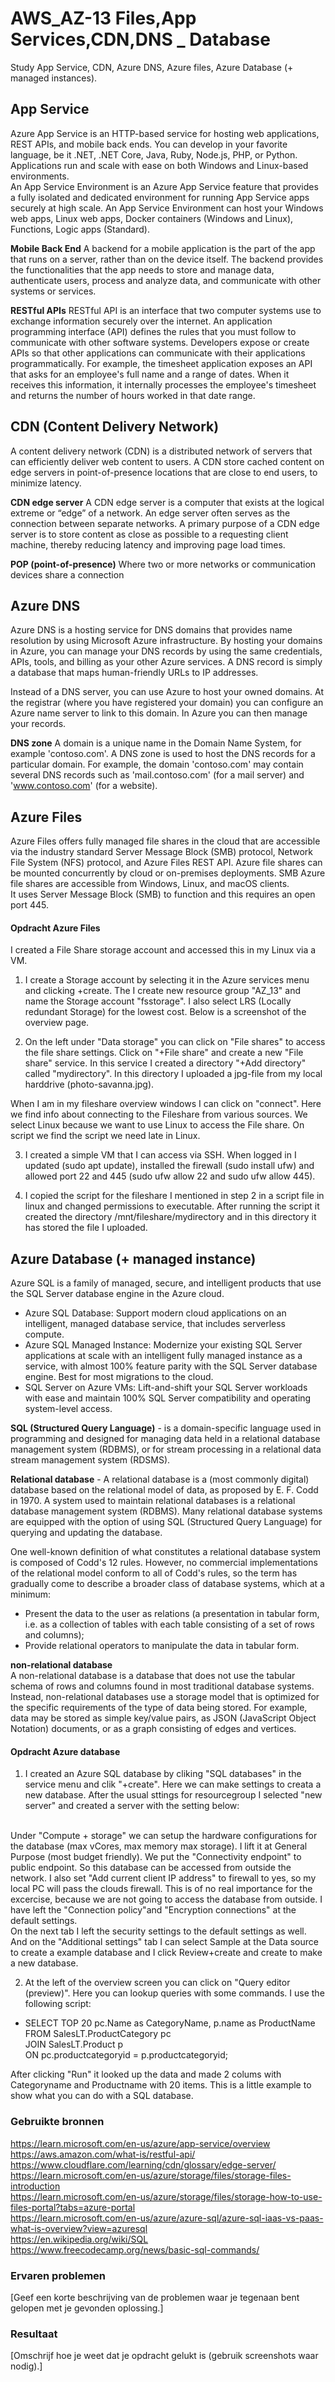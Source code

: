 # AWS_AZ-13 Files,App Services,CDN,DNS _ Database
Study App Service, CDN, Azure DNS, Azure files, Azure Database (+ managed instances).  

## App Service  
Azure App Service is an HTTP-based service for hosting web applications, REST APIs, and mobile back ends. You can develop in your favorite language, be it .NET, .NET Core, Java, Ruby, Node.js, PHP, or Python. Applications run and scale with ease on both Windows and Linux-based environments.  
An App Service Environment is an Azure App Service feature that provides a fully isolated and dedicated environment for running App Service apps securely at high scale. An App Service Environment can host your Windows web apps, Linux web apps, Docker containers (Windows and Linux), Functions, Logic apps (Standard).
  
**Mobile Back End** 
A backend for a mobile application is the part of the app that runs on a server, rather than on the device itself. The backend provides the functionalities that the app needs to store and manage data, authenticate users, process and analyze data, and communicate with other systems or services.  

**RESTful APIs**
RESTful API is an interface that two computer systems use to exchange information securely over the internet. 
An application programming interface (API) defines the rules that you must follow to communicate with other software systems. Developers expose or create APIs so that other applications can communicate with their applications programmatically. For example, the timesheet application exposes an API that asks for an employee's full name and a range of dates. When it receives this information, it internally processes the employee's timesheet and returns the number of hours worked in that date range.  
  

## CDN (Content Delivery Network)  
A content delivery network (CDN) is a distributed network of servers that can efficiently deliver web content to users. A CDN store cached content on edge servers in point-of-presence locations that are close to end users, to minimize latency.  
  
**CDN edge server**
A CDN edge server is a computer that exists at the logical extreme or “edge” of a network. An edge server often serves as the connection between separate networks. A primary purpose of a CDN edge server is to store content as close as possible to a requesting client machine, thereby reducing latency and improving page load times.  
  
**POP (point-of-presence)** 
Where two or more networks or communication devices share a connection

## Azure DNS  
Azure DNS is a hosting service for DNS domains that provides name resolution by using Microsoft Azure infrastructure. By hosting your domains in Azure, you can manage your DNS records by using the same credentials, APIs, tools, and billing as your other Azure services. A DNS record is simply a database that maps human-friendly URLs to IP addresses.  

Instead of a DNS server, you can use Azure to host your owned domains. At the registrar (where you have registered your domain) you can configure an Azure name server to link to this domain. In Azure you can then manage your records.

**DNS zone** A domain is a unique name in the Domain Name System, for example 'contoso.com'. A DNS zone is used to host the DNS records for a particular domain. For example, the domain 'contoso.com' may contain several DNS records such as 'mail.contoso.com' (for a mail server) and 'www.contoso.com' (for a website).  


## Azure Files  
Azure Files offers fully managed file shares in the cloud that are accessible via the industry standard Server Message Block (SMB) protocol, Network File System (NFS) protocol, and Azure Files REST API. Azure file shares can be mounted concurrently by cloud or on-premises deployments. SMB Azure file shares are accessible from Windows, Linux, and macOS clients.  
It uses Server Message Block (SMB) to function and this requires an open port 445.

#### Opdracht Azure Files  
I created a File Share storage account and accessed this in my Linux via a VM.
1. I create a Storage account by selecting it in the Azure services menu and clicking +create. The I create new resource group "AZ_13" and name the Storage account "fsstorage". I also select LRS (Locally redundant Storage) for the lowest cost. Below is a screenshot of the overview page.  


2. On the left under "Data storage" you can click on "File shares" to access the file share settings. Click on "+File share" and create a new "File share" service. In this service I created a directory "+Add directory" called "mydirectory". In this directory I uploaded a jpg-file from my local harddrive (photo-savanna.jpg).  

When I am in my fileshare overview windows I can click on "connect". Here we find info about connecting to the Fileshare from various sources. We select Linux because we want to use Linux to access the File share. On script we find the script we need late in Linux.  

3. I created a simple VM that I can access via SSH. When logged in I updated (sudo apt update), installed the firewall (sudo install ufw) and allowed port 22 and 445 (sudo ufw allow 22 and sudo ufw allow 445).  

4. I copied the script for the fileshare I mentioned in step 2 in a script file in linux and changed permissions to executable. After running the script it created the directory /mnt/fileshare/mydirectory and in this directory it has stored the file I uploaded.  

## Azure Database (+ managed instance)

Azure SQL is a family of managed, secure, and intelligent products that use the SQL Server database engine in the Azure cloud.
- Azure SQL Database: Support modern cloud applications on an intelligent, managed database service, that includes serverless compute.  
- Azure SQL Managed Instance: Modernize your existing SQL Server applications at scale with an intelligent fully managed instance as a service, with almost 100% feature parity with the SQL Server database engine. Best for most migrations to the cloud.  
- SQL Server on Azure VMs: Lift-and-shift your SQL Server workloads with ease and maintain 100% SQL Server compatibility and operating system-level access.  

**SQL (Structured Query Language)** - is a domain-specific language used in programming and designed for managing data held in a relational database management system (RDBMS), or for stream processing in a relational data stream management system (RDSMS). 

**Relational database** - A relational database is a (most commonly digital) database based on the relational model of data, as proposed by E. F. Codd in 1970. A system used to maintain relational databases is a relational database management system (RDBMS). Many relational database systems are equipped with the option of using SQL (Structured Query Language) for querying and updating the database.  

One well-known definition of what constitutes a relational database system is composed of Codd's 12 rules. However, no commercial implementations of the relational model conform to all of Codd's rules, so the term has gradually come to describe a broader class of database systems, which at a minimum:  
- Present the data to the user as relations (a presentation in tabular form, i.e. as a collection of tables with each table consisting of a set of rows and columns);
- Provide relational operators to manipulate the data in tabular form.  

**non-relational database**  
A non-relational database is a database that does not use the tabular schema of rows and columns found in most traditional database systems. Instead, non-relational databases use a storage model that is optimized for the specific requirements of the type of data being stored. For example, data may be stored as simple key/value pairs, as JSON (JavaScript Object Notation) documents, or as a graph consisting of edges and vertices.  

#### Opdracht Azure database  
1. I created an Azure SQL database by cliking "SQL databases" in the service menu and clik "+create". Here we can make settings to creata a new database. After the usual sttings for resourcegroup I selected "new server" and created a server with the setting below:  
![](  )  

Under "Compute + storage"  we can setup the hardware configurations for the database (max vCores, max memory max storage). I lift it at General Purpose (most budget friendly). We put the "Connectivity endpoint" to public endpoint. So this database can be accessed from outside the network. I also set "Add current client IP address" to firewall to yes, so my local PC will pass the clouds firewall. This is of no real importance for the excercise, because we are not going to access the database from outside. I have left the "Connection policy"and "Encryption connections" at the default settings.  
On the next tab I left the security settings to the default settings as well. And on the "Additional settings" tab I can select Sample at the Data source to create a example database and I click Review+create and create to make a new database.  

2. At the left of the overview screen you can click on "Query editor (preview)". Here you can lookup queries with some commands. I use the following script:  
-  SELECT TOP 20 pc.Name as CategoryName, p.name as ProductName  
FROM SalesLT.ProductCategory pc  
JOIN SalesLT.Product p  
ON pc.productcategoryid = p.productcategoryid;  

After clicking "Run" it looked up the data and made 2 colums with Categoryname and Productname with 20 items. This is a little example to show what you can do with a SQL database.



### Gebruikte bronnen
https://learn.microsoft.com/en-us/azure/app-service/overview  
https://aws.amazon.com/what-is/restful-api/  
https://www.cloudflare.com/learning/cdn/glossary/edge-server/  
https://learn.microsoft.com/en-us/azure/storage/files/storage-files-introduction  
https://learn.microsoft.com/en-us/azure/storage/files/storage-how-to-use-files-portal?tabs=azure-portal  
https://learn.microsoft.com/en-us/azure/azure-sql/azure-sql-iaas-vs-paas-what-is-overview?view=azuresql  
https://en.wikipedia.org/wiki/SQL  
https://www.freecodecamp.org/news/basic-sql-commands/  


### Ervaren problemen
[Geef een korte beschrijving van de problemen waar je tegenaan bent gelopen met je gevonden oplossing.]

### Resultaat
[Omschrijf hoe je weet dat je opdracht gelukt is (gebruik screenshots waar nodig).]
